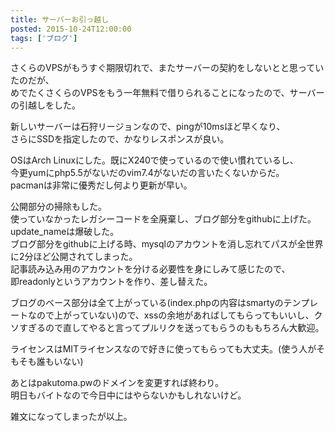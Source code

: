 ```yaml
---
title: サーバーお引っ越し
posted: 2015-10-24T12:00:00
tags: ['ブログ']
---
```


さくらのVPSがもうすぐ期限切れで、またサーバーの契約をしないとと思っていたのだが、  
めでたくさくらのVPSをもう一年無料で借りられることになったので、サーバーの引越しをした。  
  
新しいサーバーは石狩リージョンなので、pingが10msほど早くなり、  
さらにSSDを指定したので、かなりレスポンスが良い。  
  
OSはArch Linuxにした。既にX240で使っているので使い慣れているし、  
今更yumにphp5.5がないだのvim7.4がないだの言いたくないからだ。  
pacmanは非常に優秀だし何より更新が早い。  
  
公開部分の掃除もした。  
使っていなかったレガシーコードを全廃棄し、ブログ部分をgithubに上げた。  
update_nameは爆破した。  
ブログ部分をgithubに上げる時、mysqlのアカウントを消し忘れてパスが全世界に2分ほど公開されてしまった。  
記事読み込み用のアカウントを分ける必要性を身にしみて感じたので、  
即readonlyというアカウントを作り、差し替えた。  
  
ブログのベース部分は全て上がっている(index.phpの内容はsmartyのテンプレートなので上がっていない)ので、xssの余地があればしてもらってもいいし、クソすぎるので直してやると言ってプルリクを送ってもらうのももちろん大歓迎。  
  
ライセンスはMITライセンスなので好きに使ってもらっても大丈夫。(使う人がそもそも誰もいない)  
  
あとはpakutoma.pwのドメインを変更すれば終わり。  
明日もバイトなので今日中にはやらないかもしれないけど。  
  
雑文になってしまったが以上。  

